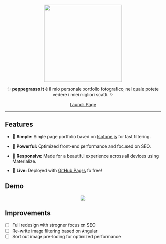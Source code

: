 <div align="center">
<p>
<img src="https://peppegr/github.io/img/logo-desktop.png" width="250"/>
</p>


<p>✨ <strong>peppegrasso.it</strong> è il mio personale portfolio fotografico, nel quale potete vedere i miei migliori scatti. ✨</p>

<p><a href="http://peppegrasso.it" class="btn btn-primary btn-md">Launch Page</a></p>
</div>

---
## Features
* 🔩 <strong>Simple: </strong> Single page portfolio based on [Isotope.js](http://isotope.metafizzy.co/) for fast filtering.

* 💪 <strong>Powerful: </strong> Optimized front-end performance and focused on SEO.

* 📱 <strong>Responsive: </strong> Made for a beautiful experience across all devices using [Materialize](http://materializecss.com/).

* 🎉 <strong>Live: </strong> Deployed with [GitHub Pages](https://pages.github.com/) fo free!

## Demo
<div align="center">
  <img src="http://i.imgur.com/NN2MDYj.jpg"/>
</div>




## Improvements
- [ ] Full redesign with strogner focus on SEO
- [ ] Re-write image filtering based on Angular
- [ ] Sort out image pre-loding for optimized performance
